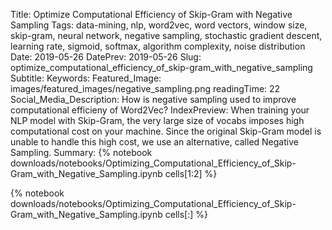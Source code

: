 Title: Optimize Computational Efficiency of Skip-Gram with Negative Sampling
Tags: data-mining, nlp, word2vec, word vectors, window size, skip-gram, neural network, negative sampling, stochastic gradient descent, learning rate, sigmoid, softmax, algorithm complexity, noise distribution 
Date: 2019-05-26
DatePrev: 2019-05-26
Slug: optimize_computational_efficiency_of_skip-gram_with_negative_sampling
Subtitle:
Keywords: 
Featured_Image: images/featured_images/negative_sampling.png
readingTime: 22
Social_Media_Description: How is negative sampling used to improve computational efficieny of Word2Vec?
IndexPreview: When training your NLP model with Skip-Gram, the very large size of vocabs imposes high computational cost on your machine. Since the original Skip-Gram model is unable to handle this high cost, we use an alternative, called Negative Sampling. 
Summary: {% notebook downloads/notebooks/Optimizing_Computational_Efficiency_of_Skip-Gram_with_Negative_Sampling.ipynb cells[1:2] %}

{% notebook downloads/notebooks/Optimizing_Computational_Efficiency_of_Skip-Gram_with_Negative_Sampling.ipynb cells[:] %}